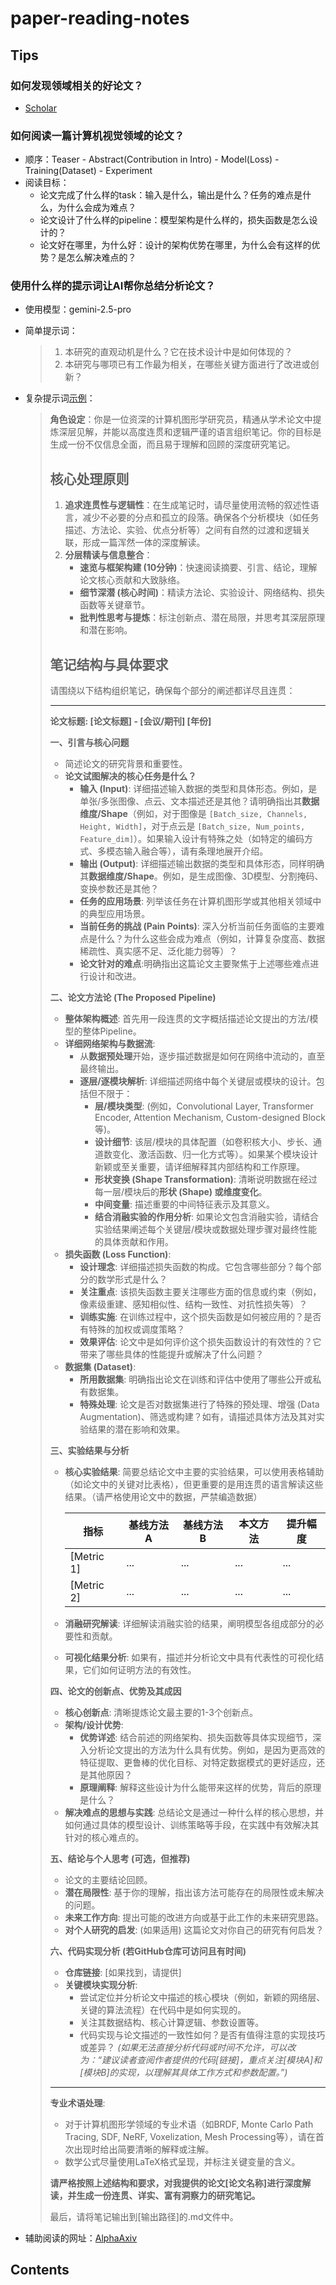 # paper-reading-notes

## Tips

### 如何发现领域相关的好论文？

- [Scholar](https://www.scholar-inbox.com/)

### 如何阅读一篇计算机视觉领域的论文？

- 顺序：Teaser - Abstract(Contribution in Intro) - Model(Loss) - Training(Dataset) - Experiment
- 阅读目标：
  - 论文完成了什么样的task：输入是什么，输出是什么？任务的难点是什么，为什么会成为难点？
  - 论文设计了什么样的pipeline：模型架构是什么样的，损失函数是怎么设计的？
  - 论文好在哪里，为什么好：设计的架构优势在哪里，为什么会有这样的优势？是怎么解决难点的？

### 使用什么样的提示词让AI帮你总结分析论文？

- 使用模型：gemini-2.5-pro
- 简单提示词：
  >1. 本研究的直观动机是什么？它在技术设计中是如何体现的？
  >2. 本研究与哪项已有工作最为相关，在哪些关键方面进行了改进或创新？
- 复杂提示词[示例](./prompts.md)：
  > **角色设定**：你是一位资深的计算机图形学研究员，精通从学术论文中提炼深层见解，并能以高度连贯和逻辑严谨的语言组织笔记。你的目标是生成一份不仅信息全面，而且易于理解和回顾的深度研究笔记。
  >
  > ## 核心处理原则
  > 1.  **追求连贯性与逻辑性**：在生成笔记时，请尽量使用流畅的叙述性语言，减少不必要的分点和孤立的段落。确保各个分析模块（如任务描述、方法论、实验、优点分析等）之间有自然的过渡和逻辑关联，形成一篇浑然一体的深度解读。
  > 2.  **分层精读与信息整合**：
  >     *   **速览与框架构建 (10分钟)**：快速阅读摘要、引言、结论，理解论文核心贡献和大致脉络。
  >     *   **细节深潜 (核心时间)**：精读方法论、实验设计、网络结构、损失函数等关键章节。
  >     *   **批判性思考与提炼**：标注创新点、潜在局限，并思考其深层原理和潜在影响。
  >
  > ## 笔记结构与具体要求
  > 请围绕以下结构组织笔记，确保每个部分的阐述都详尽且连贯：
  >
  > ---
  >
  > **论文标题: [论文标题] - [会议/期刊] [年份]**
  >
  > **一、引言与核心问题**
  >    *   简述论文的研究背景和重要性。
  >    *   **论文试图解决的核心任务是什么？**
  >         *   **输入 (Input)**: 详细描述输入数据的类型和具体形态。例如，是单张/多张图像、点云、文本描述还是其他？请明确指出其**数据维度/Shape**（例如，对于图像是 `[Batch_size, Channels, Height, Width]`，对于点云是 `[Batch_size, Num_points, Feature_dim]`）。如果输入设计有特殊之处（如特定的编码方式、多模态输入融合等），请有条理地展开介绍。
  >         *   **输出 (Output)**: 详细描述输出数据的类型和具体形态，同样明确其**数据维度/Shape**。例如，是生成图像、3D模型、分割掩码、变换参数还是其他？
  >         *   **任务的应用场景**: 列举该任务在计算机图形学或其他相关领域中的典型应用场景。
  >         *   **当前任务的挑战 (Pain Points)**: 深入分析当前任务面临的主要难点是什么？为什么这些会成为难点（例如，计算复杂度高、数据稀疏性、真实感不足、泛化能力弱等）？
  >         *   **论文针对的难点**:明确指出这篇论文主要聚焦于上述哪些难点进行设计和改进。
  >
  > **二、论文方法论 (The Proposed Pipeline)**
  >    *   **整体架构概述**: 首先用一段连贯的文字概括描述论文提出的方法/模型的整体Pipeline。
  >    *   **详细网络架构与数据流**:
  >         *   从**数据预处理**开始，逐步描述数据是如何在网络中流动的，直至最终输出。
  >         *   **逐层/逐模块解析**: 详细描述网络中每个关键层或模块的设计。包括但不限于：
  >             *   **层/模块类型**: (例如，Convolutional Layer, Transformer Encoder, Attention Mechanism, Custom-designed Block等)。
  >             *   **设计细节**: 该层/模块的具体配置（如卷积核大小、步长、通道数变化、激活函数、归一化方式等）。如果某个模块设计新颖或至关重要，请详细解释其内部结构和工作原理。
  >             *   **形状变换 (Shape Transformation)**: 清晰说明数据在经过每一层/模块后的**形状 (Shape) 或维度变化**。
  >             *   **中间变量**: 描述重要的中间特征表示及其意义。
  >             *   **结合消融实验的作用分析**: 如果论文包含消融实验，请结合实验结果阐述每个关键层/模块或数据处理步骤对最终性能的具体贡献和作用。
  >    *   **损失函数 (Loss Function)**:
  >         *   **设计理念**: 详细描述损失函数的构成。它包含哪些部分？每个部分的数学形式是什么？
  >         *   **关注重点**: 该损失函数主要关注哪些方面的信息或约束（例如，像素级重建、感知相似性、结构一致性、对抗性损失等）？
  >         *   **训练实施**: 在训练过程中，这个损失函数是如何被应用的？是否有特殊的加权或调度策略？
  >         *   **效果评估**: 论文中是如何评价这个损失函数设计的有效性的？它带来了哪些具体的性能提升或解决了什么问题？
  >    *   **数据集 (Dataset)**:
  >         *   **所用数据集**: 明确指出论文在训练和评估中使用了哪些公开或私有数据集。
  >         *   **特殊处理**: 论文是否对数据集进行了特殊的预处理、增强 (Data Augmentation)、筛选或构建？如有，请描述具体方法及其对实验结果的潜在影响和效果。
  >
  > **三、实验结果与分析**
  >    *   **核心实验结果**: 简要总结论文中主要的实验结果，可以使用表格辅助（如论文中的关键对比表格），但更重要的是用连贯的语言解读这些结果。（请严格使用论文中的数据，严禁编造数据）
  >
  >         | 指标     | 基线方法A | 基线方法B | 本文方法 | 提升幅度 |
  >         |----------|-----------|-----------|----------|---------|
  >         | [Metric 1] | ...       | ...       | ...      | ...     |
  >         | [Metric 2] | ...       | ...       | ...      | ...     |
  >
  >    *   **消融研究解读**: 详细解读消融实验的结果，阐明模型各组成部分的必要性和贡献。
  >    *   **可视化结果分析**: 如果有，描述并分析论文中具有代表性的可视化结果，它们如何证明方法的有效性。
  >
  > **四、论文的创新点、优势及其成因**
  >    *   **核心创新点**: 清晰提炼论文最主要的1-3个创新点。
  >    *   **架构/设计优势**:
  >         *   **优势详述**: 结合前述的网络架构、损失函数等具体实现细节，深入分析论文提出的方法为什么具有优势。例如，是因为更高效的特征提取、更鲁棒的优化目标、对特定数据模式的更好适应，还是其他原因？
  >         *   **原理阐释**: 解释这些设计为什么能带来这样的优势，背后的原理是什么？
  >    *   **解决难点的思想与实践**: 总结论文是通过一种什么样的核心思想，并如何通过具体的模型设计、训练策略等手段，在实践中有效解决其针对的核心难点的。
  >
  > **五、结论与个人思考 (可选，但推荐)**
  >    *   论文的主要结论回顾。
  >    *   **潜在局限性**: 基于你的理解，指出该方法可能存在的局限性或未解决的问题。
  >    *   **未来工作方向**: 提出可能的改进方向或基于此工作的未来研究思路。
  >    *   **对个人研究的启发**: (如果适用) 这篇论文对你自己的研究有何启发？
  >
  > **六、代码实现分析 (若GitHub仓库可访问且有时间)**
  >    *   **仓库链接**: [如果找到，请提供]
  >    *   **关键模块实现分析**:
  >         *   尝试定位并分析论文中描述的核心模块（例如，新颖的网络层、关键的算法流程）在代码中是如何实现的。
  >         *   关注其数据结构、核心计算逻辑、参数设置等。
  >         *   代码实现与论文描述的一致性如何？是否有值得注意的实现技巧或差异？
  >       *(如果无法直接分析代码或时间不允许，可以改为：“建议读者查阅作者提供的代码[链接]，重点关注[模块A]和[模块B]的实现，以理解其具体工作方式和参数配置。”)*
  >
  > ---
  >
  > **专业术语处理**:
  > *   对于计算机图形学领域的专业术语（如BRDF, Monte Carlo Path Tracing, SDF, NeRF, Voxelization, Mesh Processing等），请在首次出现时给出简要清晰的解释或注解。
  > *   数学公式尽量使用LaTeX格式呈现，并标注关键变量的含义。
  >
  > **请严格按照上述结构和要求，对我提供的论文[论文名称]进行深度解读，并生成一份连贯、详实、富有洞察力的研究笔记。**
  >
  > 最后，请将笔记输出到[输出路径]的.md文件中。

- 辅助阅读的网址：[AlphaAxiv](https://www.alphaxiv.org/)


## Contents

